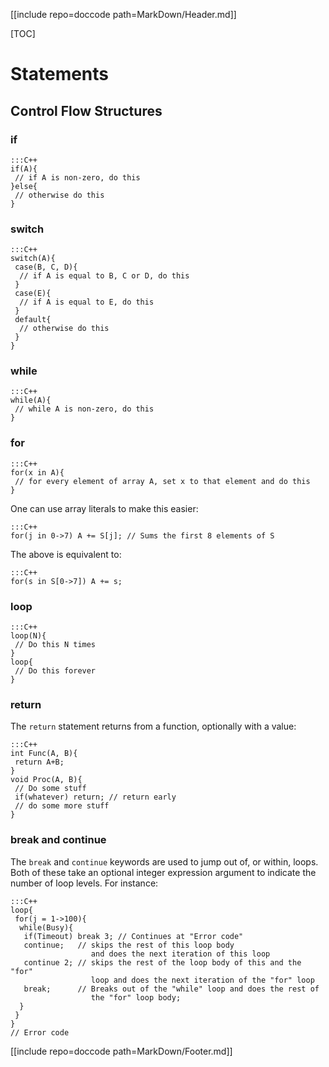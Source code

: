 [[include repo=doccode path=MarkDown/Header.md]]

[TOC]

# Statements
## Control Flow Structures
### if

    :::C++
    if(A){
     // if A is non-zero, do this
    }else{
     // otherwise do this
    }

### switch

    :::C++
    switch(A){
     case(B, C, D){
      // if A is equal to B, C or D, do this
     }
     case(E){
      // if A is equal to E, do this
     }
     default{
      // otherwise do this
     }
    }

### while

    :::C++
    while(A){
     // while A is non-zero, do this
    }

### for

    :::C++
    for(x in A){
     // for every element of array A, set x to that element and do this
    }

One can use array literals to make this easier:

    :::C++
    for(j in 0->7) A += S[j]; // Sums the first 8 elements of S

The above is equivalent to:

    :::C++
    for(s in S[0->7]) A += s;

### loop

    :::C++
    loop(N){
     // Do this N times
    }
    loop{
     // Do this forever
    }

### return

The `return` statement returns from a function, optionally with a value:

    :::C++
    int Func(A, B){
     return A+B;
    }
    void Proc(A, B){
     // Do some stuff
     if(whatever) return; // return early
     // do some more stuff
    }

### break and continue

The `break` and `continue` keywords are used to jump out of, or within, loops.  Both of these take an optional integer expression argument to indicate the number of loop levels.  For instance:

    :::C++
    loop{
     for(j = 1->100){
      while(Busy){
       if(Timeout) break 3; // Continues at "Error code"
       continue;   // skips the rest of this loop body
                      and does the next iteration of this loop
       continue 2; // skips the rest of the loop body of this and the "for"
                      loop and does the next iteration of the "for" loop
       break;      // Breaks out of the "while" loop and does the rest of
                      the "for" loop body;
      }
     }
    }
    // Error code

[[include repo=doccode path=MarkDown/Footer.md]]


